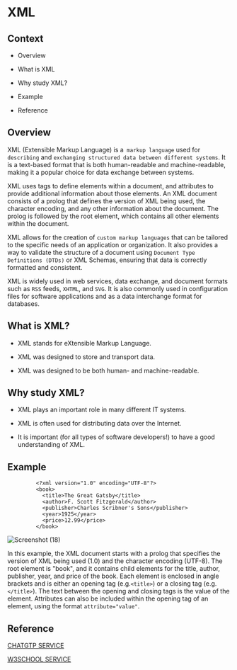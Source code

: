# XML

## Context

  - Overview

  - What is XML

  - Why study XML?

  - Example

  - Reference


## Overview

XML (Extensible Markup Language) is a` markup language` used for `describing` and `exchanging structured data between different systems`. It is a text-based format that is both human-readable and machine-readable, making it a popular choice for data exchange between systems.

XML uses tags to define elements within a document, and attributes to provide additional information about those elements. An XML document consists of a prolog that defines the version of XML being used, the character encoding, and any other information about the document. The prolog is followed by the root element, which contains all other elements within the document.

XML allows for the creation of `custom markup languages` that can be tailored to the specific needs of an application or organization. It also provides a way to validate the structure of a document using `Document Type Definitions (DTDs)` or XML Schemas, ensuring that data is correctly formatted and consistent.

XML is widely used in web services, data exchange, and document formats such as `RSS` feeds, `XHTML`, and `SVG`. It is also commonly used in configuration files for software applications and as a data interchange format for databases.


## What is XML?

- XML stands for eXtensible Markup Language.

- XML was designed to store and transport data.

- XML was designed to be both human- and machine-readable.


## Why study XML?

- XML plays an important role in many different IT systems.

- XML is often used for distributing data over the Internet.

- It is important (for all types of software developers!) to have a good understanding of XML.


## Example

             <?xml version="1.0" encoding="UTF-8"?>
             <book>
               <title>The Great Gatsby</title>
               <author>F. Scott Fitzgerald</author>
               <publisher>Charles Scribner's Sons</publisher>
               <year>1925</year>
               <price>12.99</price>
             </book>

![Screenshot (18)](https://github.com/GaneshPelluru/Begineers/assets/129501298/87fd33c9-77ef-4bfe-b550-9cfbf023e01f)

In this example, the XML document starts with a prolog that specifies the version of XML being used (1.0) and the character encoding (UTF-8). The root element is "book", and it contains child elements for the title, author, publisher, year, and price of the book. Each element is enclosed in angle brackets and is either an opening tag (e.g.`<title>`) or a closing tag (e.g.`</title>`). The text between the opening and closing tags is the value of the element. Attributes can also be included within the opening tag of an element, using the format `attribute="value"`.


## Reference

[ CHATGTP SERVICE ](https://chat.openai.com/chat)

[ W3SCHOOL SERVICE ](https://www.w3schools.com)




